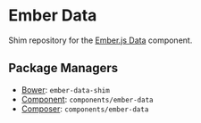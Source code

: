 Ember Data
==========

Shim repository for the [Ember.js Data](http://github.com/emberjs/data) component.


Package Managers
----------------

* [Bower](http://bower.io): `ember-data-shim`
* [Component](http://component.io): `components/ember-data`
* [Composer](http://packagist.org/packages/components/ember): `components/ember-data`
